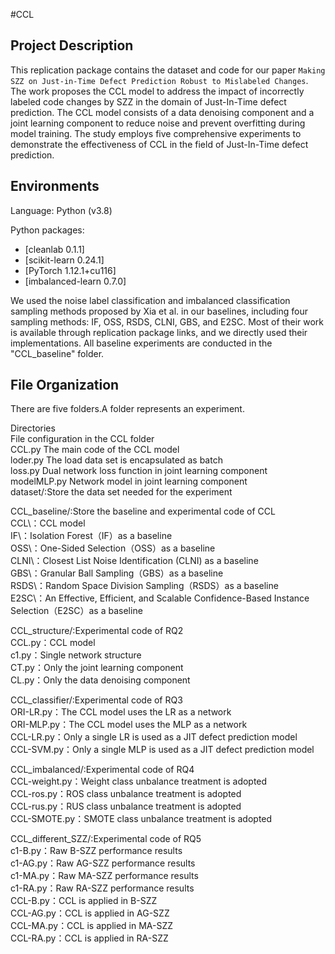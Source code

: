 #CCL

## Project Description
This replication package contains the dataset and code for our paper `Making SZZ on Just-in-Time Defect Prediction Robust to Mislabeled Changes`.  
The work proposes the CCL model to address the impact of incorrectly labeled code changes by SZZ in the domain of Just-In-Time defect prediction. The CCL model consists of a data denoising component and a joint learning component to reduce noise and prevent overfitting during model training. The study employs five comprehensive experiments to demonstrate the effectiveness of CCL in the field of Just-In-Time defect prediction.

## Environments

Language: Python (v3.8)

Python packages:
   * [cleanlab 0.1.1]   
   * [scikit-learn 0.24.1]
   * [PyTorch 1.12.1+cu116]
   * [imbalanced-learn 0.7.0]

We used the noise label classification and imbalanced classification sampling methods proposed by Xia et al. in our baselines, including four sampling methods: IF, OSS, RSDS, CLNI, GBS, and E2SC. Most of their work is available through replication package links, and we directly used their implementations. All baseline experiments are conducted in the "CCL_baseline" folder.

## File Organization
There are five folders.A folder represents an experiment.

Directories  
File configuration in the CCL folder  
CCL.py The main code of the CCL model  
loder.py The load data set is encapsulated as batch  
loss.py Dual network loss function in joint learning component  
modelMLP.py Network model in joint learning component  
dataset/:Store the data set needed for the experiment  

CCL_baseline/:Store the baseline and experimental code of CCL  
   CCL\：CCL model  
   IF\：Isolation Forest（IF）as a baseline  
   OSS\：One-Sided Selection（OSS）as a baseline  
   CLNI\：Closest List Noise Identification (CLNI) as a baseline  
   GBS\：Granular Ball Sampling（GBS）as a baseline  
   RSDS\：Random Space Division Sampling（RSDS）as a baseline  
   E2SC\：An Effective, Efficient, and Scalable Confidence-Based Instance Selection（E2SC）as a baseline  

CCL_structure/:Experimental code of RQ2  
   CCL.py：CCL model  
   c1.py：Single network structure  
   CT.py：Only the joint learning component  
   CL.py：Only the data denoising component  
   
CCL_classifier/:Experimental code of RQ3  
   ORI-LR.py：The CCL model uses the LR as a network  
   ORI-MLP.py：The CCL model uses the MLP as a network  
   CCL-LR.py：Only a single LR is used as a JIT defect prediction model  
   CCL-SVM.py：Only a single MLP is used as a JIT defect prediction model  

CCL_imbalanced/:Experimental code of RQ4  
   CCL-weight.py：Weight class unbalance treatment is adopted  
   CCL-ros.py：ROS class unbalance treatment is adopted  
   CCL-rus.py：RUS class unbalance treatment is adopted  
   CCL-SMOTE.py：SMOTE class unbalance treatment is adopted  

CCL_different_SZZ/:Experimental code of RQ5  
   c1-B.py：Raw B-SZZ performance results  
   c1-AG.py：Raw AG-SZZ performance results  
   c1-MA.py：Raw MA-SZZ performance results  
   c1-RA.py：Raw RA-SZZ performance results  
   CCL-B.py：CCL is applied in B-SZZ  
   CCL-AG.py：CCL is applied in AG-SZZ  
   CCL-MA.py：CCL is applied in MA-SZZ  
   CCL-RA.py：CCL is applied in RA-SZZ  
